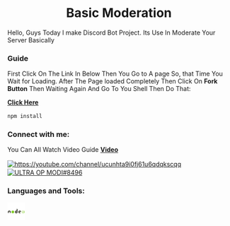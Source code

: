 <h1 align="center">Basic Moderation</h1>
<p>Hello, Guys Today I make Discord Bot Project. Its Use In Moderate Your Server Basically</p>
<h3>Guide</h3>
<p>First Click On The Link In Below Then You Go to A page So, that Time You Wait for Loading. After The Page loaded Completely Then Click On <b>Fork Button</b> Then Waiting Again And Go To You Shell Then Do That:</p>

**[Click Here](https://replit.com/@ULTRA-OPOP/Basic-Moderation-Bot?v=1)**

```bash
npm install
```

<h3 align="left">Connect with me:</h3>
<p>You Can All Watch Video Guide <b><a href="#">Video</a></b>
<p align="left">
<a href="https://www.youtube.com/c/https://youtube.com/channel/ucunhta9i0fj61u6qdqkscqq" target="blank"><img align="center" src="https://raw.githubusercontent.com/rahuldkjain/github-profile-readme-generator/master/src/images/icons/Social/youtube.svg" alt="https://youtube.com/channel/ucunhta9i0fj61u6qdqkscqq" height="30" width="40" /></a>
<a href="https://discord.gg/ULTRA OP MODI#8496" target="blank"><img align="center" src="https://raw.githubusercontent.com/rahuldkjain/github-profile-readme-generator/master/src/images/icons/Social/discord.svg" alt="ULTRA OP MODI#8496" height="30" width="40" /></a>
</p>

<h3 align="left">Languages and Tools:</h3>
<p align="left"> <a href="https://nodejs.org" target="_blank" rel="noreferrer"> <img src="https://raw.githubusercontent.com/devicons/devicon/master/icons/nodejs/nodejs-original-wordmark.svg" alt="nodejs" width="40" height="40"/> </a> </p>
